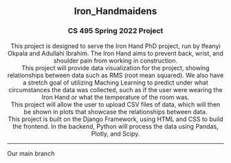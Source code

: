 <div align="center">
	<h2>Iron_Handmaidens</h2>
	<h3>CS 495 Spring 2022 Project</h3>
	<p>This project is designed to serve the Iron Hand PhD project, run by Ifeanyi Okpala and Adullahi Ibrahim. The Iron Hand aims to prevent back, wrist, and shoulder pain from working in construction.<br> This project will provide data visualization for the project, showing relationships between data such as RMS (root mean squared). We also have a stretch goal of utilizing Maching Learning to predict under what circumstances the data was collected, such as if the user were wearing the Iron Hand or what the temperature of the room was.<br>This project will allow the user to upload CSV files of data, which will then be shown in plots that showcase the relationships between data.<br>This project is built on the Django Framework, using HTML and CSS to build the frontend. In the backend, Python will process the data using Pandas, Plotly, and Scipy.</p> 
</div>

---

Our main branch
